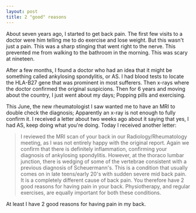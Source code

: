 ```yaml
---
layout: post
title: 2 "good" reasons
---
```


About seven years ago, I started to get back pain. The first few visits to a doctor were him telling me to do exercise and lose weight. But this wasn't just a pain. This was a sharp stinging that went right to the nerve. This prevented me from walking to the bathroom in the morning. This was scary at nineteen.

After a few months, I found a doctor who had an idea that it might be something called ankylosing spondylitis, or AS. I had blood tests to locate the HLA-B27 gene that was prominent in most sufferers. Then x-rays where the doctor confirmed the original suspicions. Then for 6 years and moving about the country, I just went about my days; Popping pills and exercising.

This June, the new rheumatologist I saw wanted me to have an MRI to double check the diagnosis; Apparently an x-ray is not enough to fully confirm it. I received a letter about two weeks ago about it saying that yes, I had AS, keep doing what you're doing. Today I received another letter:

> I reviewed the MRI scan of your back in our Radiology/Rheumatology meeting, as I was not entirely happy with the original report. Again we confirm that there is definitely inflammation, confirming your diagnosis of ankylosing spondylitis. However, at the thoraco lumbar junction, there is wedging of some of the vertebrae consistent with a previous diagnosis of Scheuermann's. This is a condition that usually comes on in late teens/early 20's with sudden severe mid back pain. It is a completely different cause of back pain. You therefore have 2 good reasons for having pain in your back. Physiotherapy, and regular exercises, are equally important for both these conditions.

At least I have 2 good reasons for having pain in my back.
